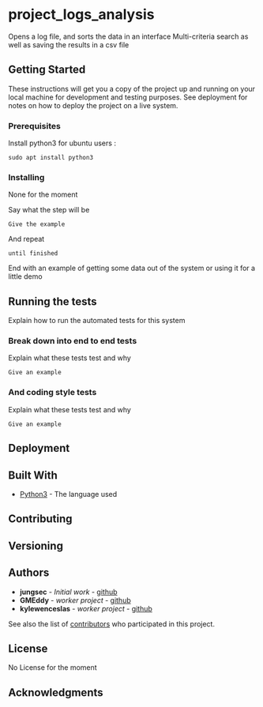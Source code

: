 # project_logs_analysis

Opens a log file, and sorts the data in an interface
Multi-criteria search as well as saving the results in a csv file

## Getting Started

These instructions will get you a copy of the project up and running on your local machine for development and testing purposes. See deployment for notes on how to deploy the project on a live system.

### Prerequisites

Install python3 for ubuntu users :

```
sudo apt install python3
```

### Installing

None for the moment

Say what the step will be

```
Give the example
```

And repeat

```
until finished
```

End with an example of getting some data out of the system or using it for a little demo

## Running the tests

Explain how to run the automated tests for this system

### Break down into end to end tests

Explain what these tests test and why

```
Give an example
```

### And coding style tests

Explain what these tests test and why

```
Give an example
```

## Deployment



## Built With

* [Python3](https://docs.python.org/3.7/) - The language used


## Contributing



## Versioning

 

## Authors

* **jungsec** - *Initial work* - [github](https://github.com/jungsec/)
* **GMEddy**  - *worker project* - [github](https://github.com/GMEddy/)
* **kylewenceslas**  - *worker project* - [github](https://github.com/koemankyle)


See also the list of [contributors](https://github.com/jungsec/project_logs_analysis/graphs/contributors) who participated in this project.

## License

No License for the moment

## Acknowledgments

